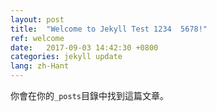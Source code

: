 ```yaml
---
layout: post
title:  "Welcome to Jekyll Test 1234  5678!"
ref: welcome
date:   2017-09-03 14:42:30 +0800
categories: jekyll update
lang: zh-Hant
---
```

你會在你的`_posts`目錄中找到這篇文章。